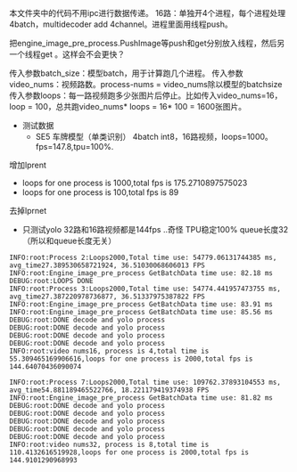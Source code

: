 本文件夹中的代码不用ipc进行数据传递。
16路：单独开4个进程，每个进程处理4batch，multidecoder add 4channel。进程里面用线程push。

把engine_image_pre_process.PushImage等push和get分别放入线程，然后另一个线程get 。这样会不会更快？ 

传入参数batch_size：模型batch，用于计算跑几个进程。
传入参数video_nums：视频路数。process-nums = video_nums除以模型的batchsize
传入参数loops：每一路视频跑多少张图片后停止。比如传入video_nums=16，loop = 100，总共跑video_nums* loops = 16* 100 = 1600张图片。


- 测试数据 
    - SE5 车牌模型（单类识别） 4batch int8，16路视频，loops=1000。fps=147.8,tpu=100%.

    
增加lprent

- loops for one process is 1000,total fps is 175.2710897575023
- loops for one process is 100,total fps is 89

去掉lprnet

- 只测试yolo 32路和16路视频都是144fps ..奇怪 TPU稳定100% queue长度32（所以和queue长度无关）

```
INFO:root:Process 2:Loops2000,Total time use: 54779.06131744385 ms, avg_time27.389530658721924, 36.51030068606013 FPS
INFO:root:Engine_image_pre_process GetBatchData time use: 82.18 ms
DEBUG:root:LOOPS DONE
INFO:root:Process 3:Loops2000,Total time use: 54774.441957473755 ms, avg_time27.387220978736877, 36.51337975387822 FPS
INFO:root:Engine_image_pre_process GetBatchData time use: 83.91 ms
INFO:root:Engine_image_pre_process GetBatchData time use: 85.56 ms
DEBUG:root:DONE decode and yolo process
DEBUG:root:DONE decode and yolo process
DEBUG:root:DONE decode and yolo process
DEBUG:root:DONE decode and yolo process
INFO:root:video nums16, process is 4,total time is 55.309465169906616,loops for one process is 2000,total fps is 144.64070436090074
```

```
INFO:root:Process 7:Loops2000,Total time use: 109762.37893104553 ms, avg_time54.881189465522766, 18.221179419374938 FPS
INFO:root:Engine_image_pre_process GetBatchData time use: 81.82 ms
DEBUG:root:DONE decode and yolo process
DEBUG:root:DONE decode and yolo process
DEBUG:root:DONE decode and yolo process
DEBUG:root:DONE decode and yolo process
DEBUG:root:DONE decode and yolo process
INFO:root:video nums32, process is 8,total time is 110.4132616519928,loops for one process is 2000,total fps is 144.9101290968993

```